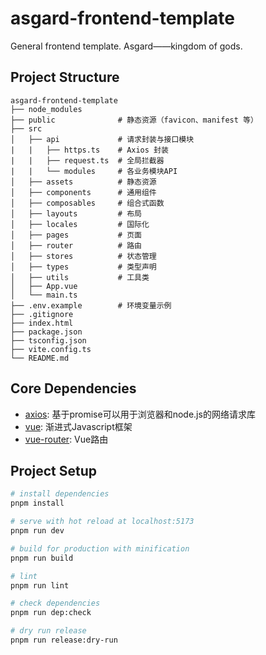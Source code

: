 # asgard-frontend-template

General frontend template. Asgard——kingdom of gods.

## Project Structure

```
asgard-frontend-template
├── node_modules
├── public              # 静态资源（favicon、manifest 等）
├── src
│   ├── api             # 请求封装与接口模块
|   |   ├── https.ts    # Axios 封装
|   |   ├── request.ts  # 全局拦截器
|   |   └── modules     # 各业务模块API
│   ├── assets          # 静态资源
│   ├── components      # 通用组件
│   ├── composables     # 组合式函数
│   ├── layouts         # 布局
│   ├── locales         # 国际化
│   ├── pages           # 页面
│   ├── router          # 路由
│   ├── stores          # 状态管理
│   ├── types           # 类型声明
│   ├── utils           # 工具类
│   ├── App.vue
│   └── main.ts
├── .env.example        # 环境变量示例
├── .gitignore
├── index.html
├── package.json
├── tsconfig.json
├── vite.config.ts
└── README.md
```

## Core Dependencies

- [axios](https://axios-http.com/zh/docs/intro): 基于promise可以用于浏览器和node.js的网络请求库
- [vue](https://cn.vuejs.org/): 渐进式Javascript框架
- [vue-router](https://router.vuejs.org/zh/): Vue路由

## Project Setup

```sh
# install dependencies
pnpm install

# serve with hot reload at localhost:5173
pnpm run dev

# build for production with minification
pnpm run build

# lint
pnpm run lint

# check dependencies
pnpm run dep:check

# dry run release
pnpm run release:dry-run
```
